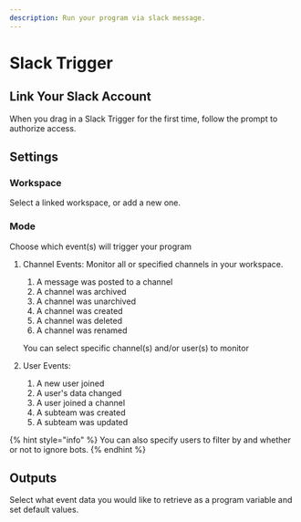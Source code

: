 ```yaml
---
description: Run your program via slack message.
---
```


# Slack Trigger

## Link Your Slack Account

When you drag in a Slack Trigger for the first time, follow the prompt to authorize access.

## Settings

### Workspace

Select a linked workspace, or add a new one.

### Mode

Choose which event\(s\) will trigger your program

1. Channel Events: Monitor all or specified channels in your workspace.

   1. A message was posted to a channel
   2. A channel was archived
   3. A channel was unarchived
   4. A channel was created
   5. A channel was deleted
   6. A channel was renamed

   You can select specific channel\(s\) and/or user\(s\) to monitor

2. User Events:
   1. A new user joined
   2. A user's data changed
   3. A user joined a channel
   4. A subteam was created
   5. A subteam was updated

{% hint style="info" %}
You can also specify users to filter by and whether or not to ignore bots.
{% endhint %}

## Outputs

Select what event data you would like to retrieve as a program variable and set default values.


